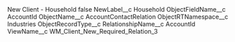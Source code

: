 <?xml version="1.0" encoding="UTF-8"?>
<CustomMetadata xmlns="http://soap.sforce.com/2006/04/metadata" xmlns:xsi="http://www.w3.org/2001/XMLSchema-instance" xmlns:xsd="http://www.w3.org/2001/XMLSchema">
    <label>New Client - Household</label>
    <protected>false</protected>
    <values>
        <field>NewLabel__c</field>
        <value xsi:type="xsd:string">Household</value>
    </values>
    <values>
        <field>ObjectFieldName__c</field>
        <value xsi:type="xsd:string">AccountId</value>
    </values>
    <values>
        <field>ObjectName__c</field>
        <value xsi:type="xsd:string">AccountContactRelation</value>
    </values>
    <values>
        <field>ObjectRTNamespace__c</field>
        <value xsi:type="xsd:string">Industries</value>
    </values>
    <values>
        <field>ObjectRecordType__c</field>
        <value xsi:nil="true"/>
    </values>
    <values>
        <field>RelationshipName__c</field>
        <value xsi:type="xsd:string">AccountId</value>
    </values>
    <values>
        <field>ViewName__c</field>
        <value xsi:type="xsd:string">WM_Client_New_Required_Relation_3</value>
    </values>
</CustomMetadata>
